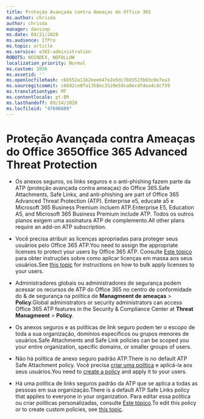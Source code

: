```yaml
---
title: Proteção Avançada contra Ameaças do Office 365
ms.author: chrisda
author: chrisda
manager: dansimp
ms.date: 04/21/2020
ms.audience: ITPro
ms.topic: article
ms.service: o365-administration
ROBOTS: NOINDEX, NOFOLLOW
localization_priority: Normal
ms.custom: 1036
ms.assetid: ''
ms.openlocfilehash: c6b552a11b2eee647e2e5dc7b93523b03c0e7ea3
ms.sourcegitcommit: c6692ce0fa1358ec3529e59ca0ecdfdea4cdc759
ms.translationtype: MT
ms.contentlocale: pt-BR
ms.lasthandoff: 09/14/2020
ms.locfileid: "47696609"
---
```

# <a name="office-365-advanced-threat-protection"></a><span data-ttu-id="d9272-102">Proteção Avançada contra Ameaças do Office 365</span><span class="sxs-lookup"><span data-stu-id="d9272-102">Office 365 Advanced Threat Protection</span></span>

- <span data-ttu-id="d9272-103">Os anexos seguros, os links seguros e o anti-phishing fazem parte da ATP (proteção avançada contra ameaças) do Office 365.</span><span class="sxs-lookup"><span data-stu-id="d9272-103">Safe Attachments, Safe Links, and anti-phishing are part of Office 365 Advanced Threat Protection (ATP).</span></span> <span data-ttu-id="d9272-104">Enterprise e5, educate a5 e Microsoft 365 Business Premium incluem ATP.</span><span class="sxs-lookup"><span data-stu-id="d9272-104">Enterprise E5, Education A5, and Microsoft 365 Business Premium include ATP.</span></span> <span data-ttu-id="d9272-105">Todos os outros planos exigem uma assinatura ATP de complemento.</span><span class="sxs-lookup"><span data-stu-id="d9272-105">All other plans require an add-on ATP subscription.</span></span>

- <span data-ttu-id="d9272-106">Você precisa atribuir as licenças apropriadas para proteger seus usuários pelo Office 365 ATP.</span><span class="sxs-lookup"><span data-stu-id="d9272-106">You need to assign the appropriate licenses to protect your users by Office 365 ATP.</span></span> <span data-ttu-id="d9272-107">Consulte [Este tópico](https://docs.microsoft.com/microsoft-365/admin/add-users/add-users) para obter instruções sobre como aplicar licenças em massa aos seus usuários.</span><span class="sxs-lookup"><span data-stu-id="d9272-107">See [this topic](https://docs.microsoft.com/microsoft-365/admin/add-users/add-users) for instructions on how to bulk apply licenses to your users.</span></span>

- <span data-ttu-id="d9272-108">Administradores globais ou administradores de segurança podem acessar os recursos de ATP do Office 365 no centro de conformidade do & de segurança na política de **Managmeent de ameaças** \> **Policy**.</span><span class="sxs-lookup"><span data-stu-id="d9272-108">Global administrators or security administrators can access Office 365 ATP features in the Security & Compliance Center at **Threat Managmeent** \> **Policy**.</span></span>

- <span data-ttu-id="d9272-109">Os anexos seguros e as políticas de link seguro podem ter o escopo de toda a sua organização, domínios específicos ou grupos menores de usuários.</span><span class="sxs-lookup"><span data-stu-id="d9272-109">Safe Attachments and Safe Link policies can be scoped you your entire organization, specific domains, or smaller groups of users.</span></span>

- <span data-ttu-id="d9272-110">Não há política de anexo seguro padrão ATP.</span><span class="sxs-lookup"><span data-stu-id="d9272-110">There is no default ATP Safe Attachment policy.</span></span> <span data-ttu-id="d9272-111">Você precisa [criar uma política](https://docs.microsoft.com/microsoft-365/security/office-365-security/set-up-atp-safe-attachments-policies) e aplicá-la aos seus usuários.</span><span class="sxs-lookup"><span data-stu-id="d9272-111">You need to [create a policy](https://docs.microsoft.com/microsoft-365/security/office-365-security/set-up-atp-safe-attachments-policies) and apply it to your users.</span></span>

- <span data-ttu-id="d9272-112">Há uma política de links seguros padrão da ATP que se aplica a todas as pessoas em sua organização.</span><span class="sxs-lookup"><span data-stu-id="d9272-112">There is a default ATP Safe Links policy that applies to everyone in your organization.</span></span> <span data-ttu-id="d9272-113">Para editar essa política ou criar políticas personalizadas, consulte [Este tópico](https://docs.microsoft.com/microsoft-365/security/office-365-security/set-up-atp-safe-links-policies).</span><span class="sxs-lookup"><span data-stu-id="d9272-113">To edit this policy or to create custom policies, see [this topic](https://docs.microsoft.com/microsoft-365/security/office-365-security/set-up-atp-safe-links-policies).</span></span>
